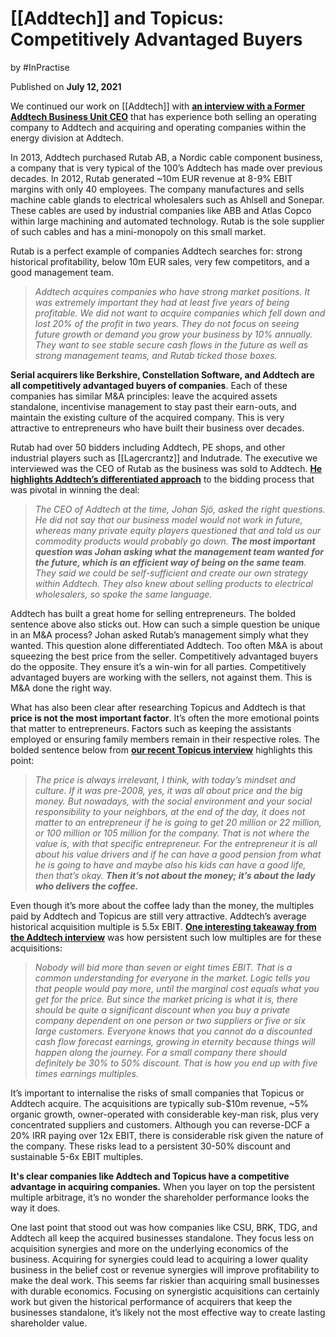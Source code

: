 # [[Addtech]] and Topicus: Competitively Advantaged Buyers

by #InPractise 

Published on **July 12, 2021**

We continued our work on [[Addtech]] with **[an interview with a Former Addtech Business Unit CEO](https://inpractise.com/articles/addtech-manda-strategy)** that has experience both selling an operating company to Addtech and acquiring and operating companies within the energy division at Addtech.

In 2013, Addtech purchased Rutab AB, a Nordic cable component business, a company that is very typical of the 100’s Addtech has made over previous decades. In 2012, Rutab generated ~10m EUR revenue at 8-9% EBIT margins with only 40 employees. The company manufactures and sells machine cable glands to electrical wholesalers such as Ahlsell and Sonepar. These cables are used by industrial companies like ABB and Atlas Copco within large machining and automated technology. Rutab is the sole supplier of such cables and has a mini-monopoly on this small market.

Rutab is a perfect example of companies Addtech searches for: strong historical profitability, below 10m EUR sales, very few competitors, and a good management team.

> _Addtech acquires companies who have strong market positions. It was extremely important they had at least five years of being profitable. We did not want to acquire companies which fell down and lost 20% of the profit in two years. They do not focus on seeing future growth or demand you grow your business by 10% annually. They want to see stable secure cash flows in the future as well as strong management teams, and Rutab ticked those boxes._

**Serial acquirers like Berkshire, Constellation Software, and Addtech are all competitively advantaged buyers of companies**. Each of these companies has similar M&A principles: leave the acquired assets standalone, incentivise management to stay past their earn-outs, and maintain the existing culture of the acquired company. This is very attractive to entrepreneurs who have built their business over decades.

Rutab had over 50 bidders including Addtech, PE shops, and other industrial players such as [[Lagercrantz]] and Indutrade. The executive we interviewed was the CEO of Rutab as the business was sold to Addtech. **[He highlights Addtech’s differentiated approach](https://inpractise.com/articles/addtech-manda-strategy?configure%5BclickAnalytics%5D=true&configure%5Banalytics%5D=true&query=&page=1)** to the bidding process that was pivotal in winning the deal:

> _The CEO of Addtech at the time, Johan Sjö, asked the right questions. He did not say that our business model would not work in future, whereas many private equity players questioned that and told us our commodity products would probably go down. **The most important question was Johan asking what the management team wanted for the future, which is an efficient way of being on the same team**. They said we could be self-sufficient and create our own strategy within Addtech. They also knew about selling products to electrical wholesalers, so spoke the same language._

Addtech has built a great home for selling entrepreneurs. The bolded sentence above also sticks out. How can such a simple question be unique in an M&A process? Johan asked Rutab’s management simply what they wanted. This question alone differentiated Addtech. Too often M&A is about squeezing the best price from the seller. Competitively advantaged buyers do the opposite. They ensure it’s a win-win for all parties. Competitively advantaged buyers are working with the sellers, not against them. This is M&A done the right way.

What has also been clear after researching Topicus and Addtech is that **price is not the most important factor**. It’s often the more emotional points that matter to entrepreneurs. Factors such as keeping the assistants employed or ensuring family members remain in their respective roles. The bolded sentence below from **[our recent Topicus interview](https://inpractise.com/articles/topicus-pharmapartners-and-vms-value-based-pricing)** highlights this point:

> _The price is always irrelevant, I think, with today’s mindset and culture. If it was pre-2008, yes, it was all about price and the big money. But nowadays, with the social environment and your social responsibility to your neighbors, at the end of the day, it does not matter to an entrepreneur if he is going to get 20 million or 22 million, or 100 million or 105 million for the company. That is not where the value is, with that specific entrepreneur. For the entrepreneur it is all about his value drivers and if he can have a good pension from what he is going to have and maybe also his kids can have a good life, then that’s okay. **Then it’s not about the money; it’s about the lady who delivers the coffee.**_

Even though it’s more about the coffee lady than the money, the multiples paid by Addtech and Topicus are still very attractive. Addtech’s average historical acquisition multiple is 5.5x EBIT. **[One interesting takeaway from the Addtech interview](https://inpractise.com/articles/addtech-manda-strategy?configure%5BclickAnalytics%5D=true&configure%5Banalytics%5D=true&query=&page=1)** was how persistent such low multiples are for these acquisitions:

> _Nobody will bid more than seven or eight times EBIT. That is a common understanding for everyone in the market. Logic tells you that people would pay more, until the marginal cost equals what you get for the price. But since the market pricing is what it is, there should be quite a significant discount when you buy a private company dependent on one person or two suppliers or five or six large customers. Everyone knows that you cannot do a discounted cash flow forecast earnings, growing in eternity because things will happen along the journey. For a small company there should definitely be 30% to 50% discount. That is how you end up with five times earnings multiples._

It’s important to internalise the risks of small companies that Topicus or Addtech acquire. The acquisitions are typically sub-$10m revenue, ~5% organic growth, owner-operated with considerable key-man risk, plus very concentrated suppliers and customers. Although you can reverse-DCF a 20% IRR paying over 12x EBIT, there is considerable risk given the nature of the company. These risks lead to a persistent 30-50% discount and sustainable 5-6x EBIT multiples.

**It's clear companies like Addtech and Topicus have a competitive advantage in acquiring companies.** When you layer on top the persistent multiple arbitrage, it’s no wonder the shareholder performance looks the way it does.

One last point that stood out was how companies like CSU, BRK, TDG, and Addtech all keep the acquired businesses standalone. They focus less on acquisition synergies and more on the underlying economics of the business. Acquiring for synergies could lead to acquiring a lower quality business in the belief cost or revenue synergies will improve profitability to make the deal work. This seems far riskier than acquiring small businesses with durable economics. Focusing on synergistic acquisitions can certainly work but given the historical performance of acquirers that keep the businesses standalone, it’s likely not the most effective way to create lasting shareholder value.
